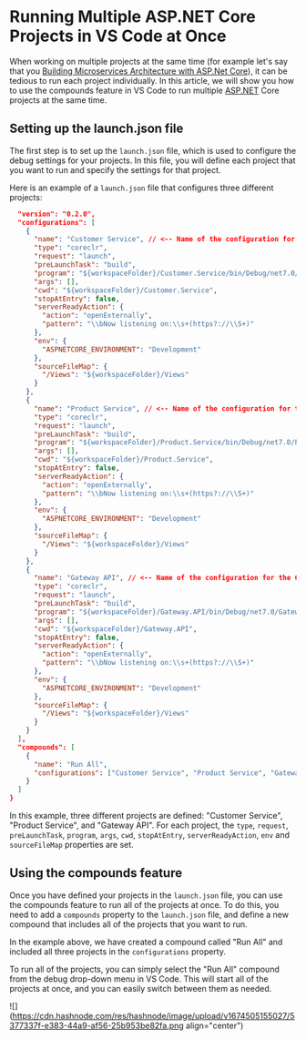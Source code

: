 # Running Multiple ASP.NET Core Projects in VS Code at Once

When working on multiple projects at the same time (for example let's say that you [Building Microservices Architecture with ASP.Net Core](https://mbarkt3sto.hashnode.dev/building-microservices-architecture-with-aspnet-core)), it can be tedious to run each project individually. In this article, we will show you how to use the compounds feature in VS Code to run multiple [ASP.NET](http://ASP.NET) Core projects at the same time.

## **Setting up the launch.json file**

The first step is to set up the `launch.json` file, which is used to configure the debug settings for your projects. In this file, you will define each project that you want to run and specify the settings for that project.

Here is an example of a `launch.json` file that configures three different projects:

```json
  "version": "0.2.0",
  "configurations": [
    {
      "name": "Customer Service", // <-- Name of the configuration for the Customer.Service project
      "type": "coreclr",
      "request": "launch",
      "preLaunchTask": "build",
      "program": "${workspaceFolder}/Customer.Service/bin/Debug/net7.0/Customer.Service.dll",
      "args": [],
      "cwd": "${workspaceFolder}/Customer.Service",
      "stopAtEntry": false,
      "serverReadyAction": {
        "action": "openExternally",
        "pattern": "\\bNow listening on:\\s+(https?://\\S+)"
      },
      "env": {
        "ASPNETCORE_ENVIRONMENT": "Development"
      },
      "sourceFileMap": {
        "/Views": "${workspaceFolder}/Views"
      }
    },
    {
      "name": "Product Service", // <-- Name of the configuration for the Product.Service project
      "type": "coreclr",
      "request": "launch",
      "preLaunchTask": "build",
      "program": "${workspaceFolder}/Product.Service/bin/Debug/net7.0/Product.Service.dll",
      "args": [],
      "cwd": "${workspaceFolder}/Product.Service",
      "stopAtEntry": false,
      "serverReadyAction": {
        "action": "openExternally",
        "pattern": "\\bNow listening on:\\s+(https?://\\S+)"
      },
      "env": {
        "ASPNETCORE_ENVIRONMENT": "Development"
      },
      "sourceFileMap": {
        "/Views": "${workspaceFolder}/Views"
      }
    },
    {
      "name": "Gateway API", // <-- Name of the configuration for the Gateway.API project
      "type": "coreclr",
      "request": "launch",
      "preLaunchTask": "build",
      "program": "${workspaceFolder}/Gateway.API/bin/Debug/net7.0/Gateway.API.dll",
      "args": [],
      "cwd": "${workspaceFolder}/Gateway.API",
      "stopAtEntry": false,
      "serverReadyAction": {
        "action": "openExternally",
        "pattern": "\\bNow listening on:\\s+(https?://\\S+)"
      },
      "env": {
        "ASPNETCORE_ENVIRONMENT": "Development"
      },
      "sourceFileMap": {
        "/Views": "${workspaceFolder}/Views"
      }
    }
  ],
  "compounds": [
    {
      "name": "Run All",
      "configurations": ["Customer Service", "Product Service", "Gateway API"]
    }
  ]
}
```

In this example, three different projects are defined: "Customer Service", "Product Service", and "Gateway API". For each project, the `type`, `request`, `preLaunchTask`, `program`, `args`, `cwd`, `stopAtEntry`, `serverReadyAction`, `env` and `sourceFileMap` properties are set.

## Using the compounds feature

Once you have defined your projects in the `launch.json` file, you can use the compounds feature to run all of the projects at once. To do this, you need to add a `compounds` property to the `launch.json` file, and define a new compound that includes all of the projects that you want to run.

In the example above, we have created a compound called "Run All" and included all three projects in the `configurations` property.

To run all of the projects, you can simply select the "Run All" compound from the debug drop-down menu in VS Code. This will start all of the projects at once, and you can easily switch between them as needed.

![](https://cdn.hashnode.com/res/hashnode/image/upload/v1674505155027/5377337f-e383-44a9-af56-25b953be82fa.png align="center")